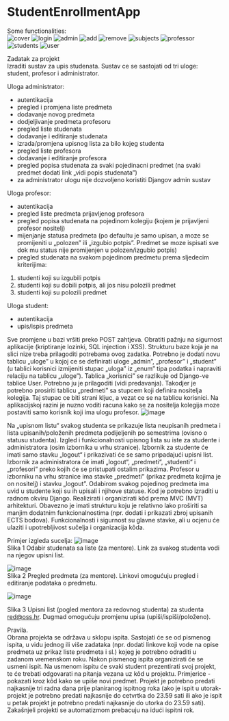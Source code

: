 # StudentEnrollmentApp




Some functionalities:  
![cover](https://github.com/Cepa95/StudentEnrollmentApp/assets/124800316/c69efcea-1546-4ab9-9906-e2d61e6ed312)
![login](https://github.com/Cepa95/StudentEnrollmentApp/assets/124800316/1d8e8418-d379-4b5c-8b54-c191a1cd1c69)
![admin](https://github.com/Cepa95/StudentEnrollmentApp/assets/124800316/385b8c6e-b4c6-45c0-aa07-3e5523160508)
![add](https://github.com/Cepa95/StudentEnrollmentApp/assets/124800316/fea61767-444d-4f09-a9ee-62762b9cf44b)
![remove](https://github.com/Cepa95/StudentEnrollmentApp/assets/124800316/e3bf285b-68f4-488c-a67f-9fc96023f82c)
![subjects](https://github.com/Cepa95/StudentEnrollmentApp/assets/124800316/9e51d289-3cd0-44e0-8bf9-54c51e423618)
![professor](https://github.com/Cepa95/StudentEnrollmentApp/assets/124800316/fddad0ea-eb06-436f-8b11-a997ecfb72c5)
![students](https://github.com/Cepa95/StudentEnrollmentApp/assets/124800316/3ead5abe-6383-4574-8bf7-ec8d761314c9)
![user](https://github.com/Cepa95/StudentEnrollmentApp/assets/124800316/c80bc8b1-74e3-4d29-a980-a4ded69eb9b4)











Zadatak za projekt  
Izraditi sustav za upis studenata. Sustav ce se sastojati od tri uloge: student, profesor i administrator.

Uloga administrator:
- autentikacija
- pregled i promjena liste predmeta
- dodavanje novog predmeta
- dodjeljivanje predmeta profesoru
- pregled liste studenata
- dodavanje i editiranje studenata
- izrada/promjena upisnog lista za bilo kojeg studenta
- pregled liste profesora
- dodavanje i editiranje profesora
- pregled popisa studenata za svaki pojedinacni predmet (na svaki predmet dodati link „vidi popis studenata”)
- za administrator ulogu nije dozvoljeno koristiti Djangov admin sustav

Uloga profesor:
- autentikacija
- pregled liste predmeta prijavljenog profesora
- pregled popisa studenata na pojedinom kolegiju (kojem je prijavljeni profesor nositelj)
- mijenjanje statusa predmeta (po defaultu je samo upisan, a moze se promijeniti u „polozen” ili „izgubio potpis”. Predmet se moze ispisati sve dok mu status nije promijenjen u polozen/izgubio potpis)
- pregled studenata na svakom pojedinom predmetu prema sljedecim kriterijima:
1. studenti koji su izgubili potpis
2. studenti koji su dobili potpis, ali jos nisu polozili predmet
3. studenti koji su polozili predmet

Uloga student:
- autentikacija
- upis/ispis predmeta

Sve promjene u bazi vršiti preko POST zahtjeva. Obratiti pažnju na sigurnost aplikacije (kriptiranje lozinki, SQL injection i XSS). Strukturu baze koja je na slici nize treba prilagoditi potrebama ovog zadatka. Potrebno je dodati novu tablicu „uloge” u kojoj ce se
definirati uloge „admin”, „profesor” i „student” (u tablici korisnici izmijeniti stupac „uloga” iz
„enum” tipa podatka i napraviti relaciju na tablicu „uloge”). Tablica „korisnici” se razlikuje od Django-ve tablice User. Potrebno ju je prilagoditi (vidi predavanja). Takodjer je potrebno prosiriti tablicu „predmeti” sa stupcem koji definira nositelja kolegija. Taj stupac ce biti strani kljuc, a vezat ce se na tablicu korisnici. Na aplikacijskoj razini je nuzno voditi racuna kako se za nositelja kolegija moze postaviti samo korisnik koji ima ulogu profesor.
![image](https://github.com/Cepa95/StudentEnrollmentApp/assets/124800316/b8b46479-dbd6-4915-b644-9754f8d25f38)



Na „upisnom listu“ svakog studenta se prikazuje lista neupisanih predmeta i lista
upisanih/položenih predmeta podijeljenih po semestrima (ovisno o statusu studenta). Izgled i funkcionalnosti upisnog lista su iste za studente i administratora (osim izbornika u vrhu stranice). Izbornik za studente će imati samo stavku „logout“ i prikazivati će se samo pripadajući upisni list. Izbornik za administratora će imati „logout“, „predmeti“, „studenti“ i „profesori” preko kojih će se pristupati ostalim prikazima. Profesor u izborniku na vrhu stranice ima stavke „predmeti” (prikaz predmeta kojima je on nositelj) i stavku „logout”. Odabirom svakog pojedinog predmeta ima uvid u studente koji su ih upisali i njihove statuse. Kod je potrebno izraditi u radnom okviru Django. Realizirati i organizirati kôd prema MVC (MVT) arhitekturi. Obavezno je imati strukturu koju je relativno lako proširiti sa manjim dodatnim funkcionalnostima (npr. dodati i prikazati zbroj upisanih ECTS bodova). 
Funkcionalnosti i sigurnost su glavne stavke, ali u ocjenu će ulaziti i upotrebljivost sučelja i organizacija kôda.

Primjer izgleda sucelja:
![image](https://github.com/Cepa95/StudentEnrollmentApp/assets/124800316/ea561ddd-32f3-4edc-802c-15fec8f32387)  
Slika 1 Odabir studenata sa liste (za mentore). Link za svakog studenta vodi na njegov upisni list.

![image](https://github.com/Cepa95/StudentEnrollmentApp/assets/124800316/8cbf8dba-75b6-48e3-b550-4fc83511732e)   
Slika 2 Pregled predmeta (za mentore). Linkovi omogućuju pregled i editiranje podataka o predmetu.

 ![image](https://github.com/Cepa95/StudentEnrollmentApp/assets/124800316/829b070c-475e-4c5a-8007-66aa3470b8b1)

Slika 3 Upisni list (pogled mentora za redovnog studenta) za studenta red@oss.hr. Dugmad omogućuju promjenu upisa (upiši/ispiši/položeno).

Pravila.  
Obrana projekta se održava u sklopu ispita. Sastojati će se od pismenog ispita, u vidu jednog ili više zadataka (npr. dodati linkove koji vode na opise predmeta uz prikaz liste predmeta i sl.) kojeg je potrebno odraditi u zadanom vremenskom roku. Nakon pismenog ispita organizirati će se usmeni ispit. Na usmenom ispitu će svaki student prezentirati svoj projekt, te će trebati odgovarati na pitanja vezana uz kôd u projektu. Primjerice - pokazati kroz kôd kako se upiše novi predmet. Projekt je potrebno predati najkasnije tri radna dana prije planiranog ispitnog roka (ako je ispit u utorak-projekt je potrebno predati najkasnije do cetvrtka do 23.59 sati ili ako je ispit u petak projekt je potrebno predati najkasnije do utorka do 23.59 sati). Zakašnjeli projekti se automatizmom prebacuju na idući ispitni rok.
